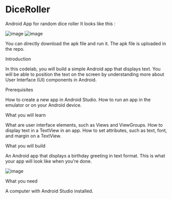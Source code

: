 # DiceRoller
Android App for random dice roller
It looks like this :

![image](https://user-images.githubusercontent.com/104893913/179833575-b6d0af45-bb15-4f6c-b468-ebf6ae0ee545.png)
![image](https://user-images.githubusercontent.com/104893913/179833652-be632238-8584-4aa8-acb4-34d65c1cf068.png)

You can directly download the apk file and run it.
The apk file is uploaded in the repo.


Introduction

In this codelab, you will build a simple Android app that displays text. You will be able to position the text on the screen by understanding more about User Interface (UI) components in Android.

Prerequisites

How to create a new app in Android Studio.
How to run an app in the emulator or on your Android device.

What you will learn

What are user interface elements, such as Views and ViewGroups.
How to display text in a TextView in an app.
How to set attributes, such as text, font, and margin on a TextView.

What you will build

An Android app that displays a birthday greeting in text format.
This is what your app will look like when you're done.

![image](https://user-images.githubusercontent.com/104893913/179932190-45595ce6-0e7d-44f7-a5a4-09edc9c16e22.png)

What you need

A computer with Android Studio installed.
